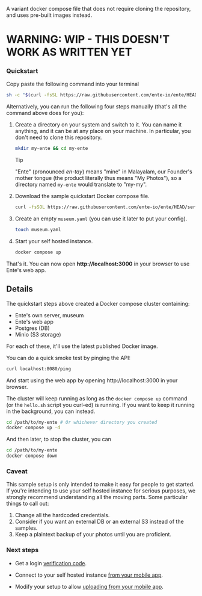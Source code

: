 A variant docker compose file that does not require cloning the repository, and
uses pre-built images instead.

# WARNING: WIP - THIS DOESN'T WORK AS WRITTEN YET

### Quickstart

Copy paste the following command into your terminal

```sh
sh -c "$(curl -fsSL https://raw.githubusercontent.com/ente-io/ente/HEAD/server/hello.sh)"
```

Alternatively, you can run the following four steps manually (that's all the
command above does for you):

1. Create a directory on your system and switch to it. You can name it
   anything, and it can be at any place on your machine. In particular, you
   don't need to clone this repository.

   ```sh
   mkdir my-ente && cd my-ente
   ```

   > [!TIP]
   >
   > "Ente" (pronounced _en-tay_) means "mine" in Malayalam, our Founder's mother
   > tongue (the product literally thus means "My Photos"), so a directory named
   > `my-ente` would translate to "my-my".

2. Download the sample quickstart Docker compose file.

   ```sh
   curl -fsSOL https://raw.githubusercontent.com/ente-io/ente/HEAD/server/quickstart/compose.yaml
   ```

3. Create an empty `museum.yaml` (you can use it later to put your config).

   ```sh
   touch museum.yaml
   ```

4. Start your self hosted instance.

   ```sh
   docker compose up
   ```

That's it. You can now open **http://localhost:3000** in your browser to use
Ente's web app.

## Details

The quickstart steps above created a Docker compose cluster containing:

- Ente's own server, museum
- Ente's web app
- Postgres (DB)
- Minio (S3 storage)

For each of these, it'll use the latest published Docker image.

You can do a quick smoke test by pinging the API:

```sh
curl localhost:8080/ping
```

And start using the web app by opening http://localhost:3000 in your browser.

The cluster will keep running as long as the `docker compose up` command (or the
`hello.sh` script you curl-ed) is running. If you want to keep it running in the
background, you can instead.

```sh
cd /path/to/my-ente # Or whichever directory you created
docker compose up -d
```

And then later, to stop the cluster, you can

```sh
cd /path/to/my-ente
docker compose down
```

### Caveat

This sample setup is only intended to make it easy for people to get started. If
you're intending to use your self hosted instance for serious purposes, we
strongly recommend understanding all the moving parts. Some particular things to
call out:

1. Change all the hardcoded credentials.
2. Consider if you want an external DB or an external S3 instead of the samples.
3. Keep a plaintext backup of your photos until you are proficient.

### Next steps

* Get a login [verification
  code](https://help.ente.io/self-hosting/faq/otp#verification-code).

* Connect to your self hosted instance [from your mobile
  app](https://help.ente.io/self-hosting/guides/custom-server/).

* Modify your setup to allow [uploading from your mobile
  app](https://help.ente.io/self-hosting/guides/configuring-s3).
